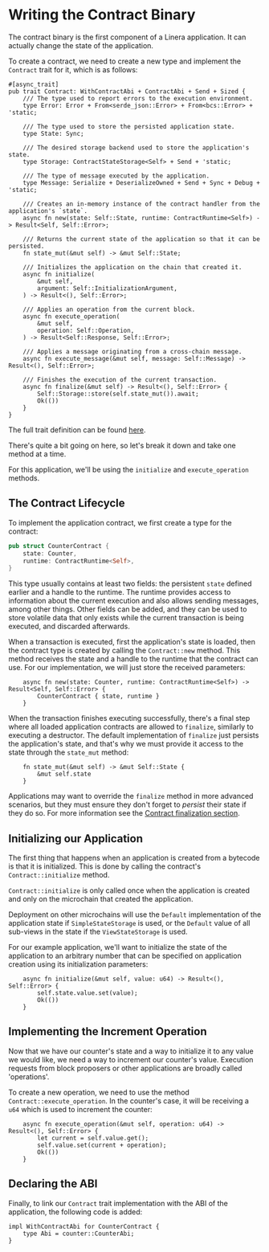 # Writing the Contract Binary

The contract binary is the first component of a Linera application. It can
actually change the state of the application.

To create a contract, we need to create a new type and implement the `Contract`
trait for it, which is as follows:

```rust,ignore
#[async_trait]
pub trait Contract: WithContractAbi + ContractAbi + Send + Sized {
    /// The type used to report errors to the execution environment.
    type Error: Error + From<serde_json::Error> + From<bcs::Error> + 'static;

    /// The type used to store the persisted application state.
    type State: Sync;

    /// The desired storage backend used to store the application's state.
    type Storage: ContractStateStorage<Self> + Send + 'static;

    /// The type of message executed by the application.
    type Message: Serialize + DeserializeOwned + Send + Sync + Debug + 'static;

    /// Creates an in-memory instance of the contract handler from the application's `state`.
    async fn new(state: Self::State, runtime: ContractRuntime<Self>) -> Result<Self, Self::Error>;

    /// Returns the current state of the application so that it can be persisted.
    fn state_mut(&mut self) -> &mut Self::State;

    /// Initializes the application on the chain that created it.
    async fn initialize(
        &mut self,
        argument: Self::InitializationArgument,
    ) -> Result<(), Self::Error>;

    /// Applies an operation from the current block.
    async fn execute_operation(
        &mut self,
        operation: Self::Operation,
    ) -> Result<Self::Response, Self::Error>;

    /// Applies a message originating from a cross-chain message.
    async fn execute_message(&mut self, message: Self::Message) -> Result<(), Self::Error>;

    /// Finishes the execution of the current transaction.
    async fn finalize(&mut self) -> Result<(), Self::Error> {
        Self::Storage::store(self.state_mut()).await;
        Ok(())
    }
}
```

The full trait definition can be found
[here](https://github.com/linera-io/linera-protocol/blob/main/linera-sdk/src/lib.rs).

There's quite a bit going on here, so let's break it down and take one method at
a time.

For this application, we'll be using the `initialize` and `execute_operation`
methods.

## The Contract Lifecycle

To implement the application contract, we first create a type for the contract:

```rust
pub struct CounterContract {
    state: Counter,
    runtime: ContractRuntime<Self>,
}
```

This type usually contains at least two fields: the persistent `state` defined
earlier and a handle to the runtime. The runtime provides access to information
about the current execution and also allows sending messages, among other
things. Other fields can be added, and they can be used to store volatile data
that only exists while the current transaction is being executed, and discarded
afterwards.

When a transaction is executed, first the application's state is loaded, then
the contract type is created by calling the `Contract::new` method. This method
receives the state and a handle to the runtime that the contract can use. For
our implementation, we will just store the received parameters:

```rust,ignore
    async fn new(state: Counter, runtime: ContractRuntime<Self>) -> Result<Self, Self::Error> {
        CounterContract { state, runtime }
    }
```

When the transaction finishes executing successfully, there's a final step where
all loaded application contracts are allowed to `finalize`, similarly to
executing a destructor. The default implementation of `finalize` just persists
the application's state, and that's why we must provide it access to the state
through the `state_mut` method:

```rust,ignore
    fn state_mut(&mut self) -> &mut Self::State {
        &mut self.state
    }
```

Applications may want to override the `finalize` method in more advanced
scenarios, but they must ensure they don't forget to _persist_ their state if
they do so. For more information see the
[Contract finalization section](../advanced_topics/contract_finalize.md).

## Initializing our Application

The first thing that happens when an application is created from a bytecode is
that it is initialized. This is done by calling the contract's
`Contract::initialize` method.

`Contract::initialize` is only called once when the application is created and
only on the microchain that created the application.

Deployment on other microchains will use the `Default` implementation of the
application state if `SimpleStateStorage` is used, or the `Default` value of all
sub-views in the state if the `ViewStateStorage` is used.

For our example application, we'll want to initialize the state of the
application to an arbitrary number that can be specified on application creation
using its initialization parameters:

```rust,ignore
    async fn initialize(&mut self, value: u64) -> Result<(), Self::Error> {
        self.state.value.set(value);
        Ok(())
    }
```

## Implementing the Increment Operation

Now that we have our counter's state and a way to initialize it to any value we
would like, we need a way to increment our counter's value. Execution requests
from block proposers or other applications are broadly called 'operations'.

To create a new operation, we need to use the method
`Contract::execute_operation`. In the counter's case, it will be receiving a
`u64` which is used to increment the counter:

```rust,ignore
    async fn execute_operation(&mut self, operation: u64) -> Result<(), Self::Error> {
        let current = self.value.get();
        self.value.set(current + operation);
        Ok(())
    }
```

## Declaring the ABI

Finally, to link our `Contract` trait implementation with the ABI of the
application, the following code is added:

```rust,ignore
impl WithContractAbi for CounterContract {
    type Abi = counter::CounterAbi;
}
```
